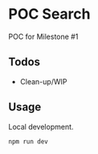 # POC Search

POC for Milestone #1

## Todos

- Clean-up/WIP

## Usage

Local development.

```sh
npm run dev
```
